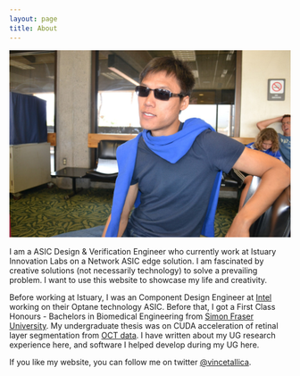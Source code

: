 ```yaml
---
layout: page
title: About
---
```


![My name is Vincent.](/assets/blueman.JPG)

I am a ASIC Design & Verification Engineer who currently work at Istuary Innovation Labs on a Network ASIC edge solution.
I am fascinated by creative solutions (not necessarily technology) to solve a prevailing problem.
I want to use this website to showcase my life and creativity.

Before working at Istuary, I was an Component Design Engineer at [Intel](http://intel.com) working on their Optane technology ASIC.
Before that, I got a First Class Honours - Bachelors in Biomedical Engineering from [Simon Fraser University](http://sfu.ca). My undergraduate thesis was on CUDA acceleration of retinal layer segmentation from [OCT data](https://en.wikipedia.org/wiki/Optical_coherence_tomography).  I have
written about my UG research experience here, and software I helped
develop during my UG here.

If you like my website, you can follow me on twitter [@vincetallica](https://twitter.com/vincetallica).

